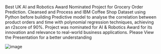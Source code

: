 Best UK AI and Robotics Award Nominated Project for Grocery Order Prediction.
Cleansed and Process and IBM Coffee Shop Dataset using Python before building Predictive model to analyse the correlation between product orders and time with polynomial regression techniques, achieving an r2score of 90%. 
Project was nominated for AI & Robotics Award for its innovation and relevance to real-world business applications.
Please View the Presentation for a better understanding

![image](https://github.com/ismailhx/Data-Analysis-on-a-Coffee-Dataset---Sklearn-Dash/assets/101983947/f78cdaa8-5626-4971-af7d-42f7a1190011)

